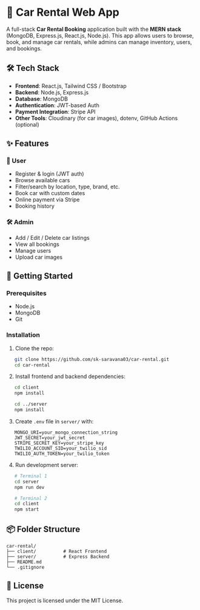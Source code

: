 # 🚗 Car Rental Web App

A full-stack **Car Rental Booking** application built with the **MERN stack** (MongoDB, Express.js, React.js, Node.js). This app allows users to browse, book, and manage car rentals, while admins can manage inventory, users, and bookings.

## 🛠 Tech Stack

- **Frontend**: React.js, Tailwind CSS / Bootstrap  
- **Backend**: Node.js, Express.js  
- **Database**: MongoDB  
- **Authentication**: JWT-based Auth  
- **Payment Integration**: Stripe API  
- **Other Tools**: Cloudinary (for car images), dotenv, GitHub Actions (optional)

## ✨ Features

### 👤 User
- Register & login (JWT auth)  
- Browse available cars  
- Filter/search by location, type, brand, etc.  
- Book car with custom dates  
- Online payment via Stripe  
- Booking history  

### 🛠 Admin
- Add / Edit / Delete car listings  
- View all bookings  
- Manage users  
- Upload car images  

## 🚀 Getting Started

### Prerequisites

- Node.js  
- MongoDB  
- Git  

### Installation

1. Clone the repo:
```bash
   git clone https://github.com/sk-saravana03/car-rental.git
   cd car-rental
````

2. Install frontend and backend dependencies:

```bash
   cd client
   npm install

   cd ../server
   npm install
```

3. Create `.env` file in `server/` with:

```
   MONGO_URI=your_mongo_connection_string
   JWT_SECRET=your_jwt_secret
   STRIPE_SECRET_KEY=your_stripe_key
   TWILIO_ACCOUNT_SID=your_twilio_sid
   TWILIO_AUTH_TOKEN=your_twilio_token
```

4. Run development server:

```bash
   # Terminal 1
   cd server
   npm run dev

   # Terminal 2
   cd client
   npm start
```

## 📦 Folder Structure

```
car-rental/
├── client/          # React Frontend
├── server/          # Express Backend
├── README.md
└── .gitignore
```
## 📃 License

This project is licensed under the MIT License.

```

